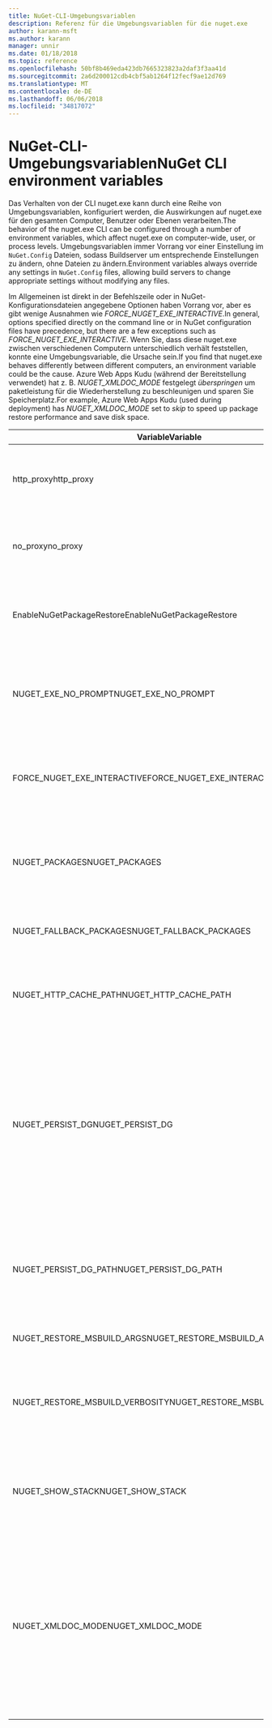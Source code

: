 ```yaml
---
title: NuGet-CLI-Umgebungsvariablen
description: Referenz für die Umgebungsvariablen für die nuget.exe
author: karann-msft
ms.author: karann
manager: unnir
ms.date: 01/18/2018
ms.topic: reference
ms.openlocfilehash: 50bf8b469eda423db7665323823a2daf3f3aa41d
ms.sourcegitcommit: 2a6d200012cdb4cbf5ab1264f12fecf9ae12d769
ms.translationtype: MT
ms.contentlocale: de-DE
ms.lasthandoff: 06/06/2018
ms.locfileid: "34817072"
---
```

# <a name="nuget-cli-environment-variables"></a><span data-ttu-id="98d42-103">NuGet-CLI-Umgebungsvariablen</span><span class="sxs-lookup"><span data-stu-id="98d42-103">NuGet CLI environment variables</span></span>

<span data-ttu-id="98d42-104">Das Verhalten von der CLI nuget.exe kann durch eine Reihe von Umgebungsvariablen, konfiguriert werden, die Auswirkungen auf nuget.exe für den gesamten Computer, Benutzer oder Ebenen verarbeiten.</span><span class="sxs-lookup"><span data-stu-id="98d42-104">The behavior of the nuget.exe CLI can be configured through a number of environment variables, which affect nuget.exe on computer-wide, user, or process levels.</span></span> <span data-ttu-id="98d42-105">Umgebungsvariablen immer Vorrang vor einer Einstellung im `NuGet.Config` Dateien, sodass Buildserver um entsprechende Einstellungen zu ändern, ohne Dateien zu ändern.</span><span class="sxs-lookup"><span data-stu-id="98d42-105">Environment variables always override any settings in `NuGet.Config` files, allowing build servers to change appropriate settings without modifying any files.</span></span>

<span data-ttu-id="98d42-106">Im Allgemeinen ist direkt in der Befehlszeile oder in NuGet-Konfigurationsdateien angegebene Optionen haben Vorrang vor, aber es gibt wenige Ausnahmen wie *FORCE_NUGET_EXE_INTERACTIVE*.</span><span class="sxs-lookup"><span data-stu-id="98d42-106">In general, options specified directly on the command line or in NuGet configuration files have precedence, but there are a few exceptions such as *FORCE_NUGET_EXE_INTERACTIVE*.</span></span> <span data-ttu-id="98d42-107">Wenn Sie, dass diese nuget.exe zwischen verschiedenen Computern unterschiedlich verhält feststellen, konnte eine Umgebungsvariable, die Ursache sein.</span><span class="sxs-lookup"><span data-stu-id="98d42-107">If you find that nuget.exe behaves differently between different computers, an environment variable could be the cause.</span></span> <span data-ttu-id="98d42-108">Azure Web Apps Kudu (während der Bereitstellung verwendet) hat z. B. *NUGET_XMLDOC_MODE* festgelegt *überspringen* um paketleistung für die Wiederherstellung zu beschleunigen und sparen Sie Speicherplatz.</span><span class="sxs-lookup"><span data-stu-id="98d42-108">For example, Azure Web Apps Kudu (used during deployment) has *NUGET_XMLDOC_MODE* set to *skip* to speed up package restore performance and save disk space.</span></span>

| <span data-ttu-id="98d42-109">Variable</span><span class="sxs-lookup"><span data-stu-id="98d42-109">Variable</span></span> | <span data-ttu-id="98d42-110">Beschreibung</span><span class="sxs-lookup"><span data-stu-id="98d42-110">Description</span></span> | <span data-ttu-id="98d42-111">Hinweise</span><span class="sxs-lookup"><span data-stu-id="98d42-111">Remarks</span></span> |
| --- | --- | --- |
| <span data-ttu-id="98d42-112">http_proxy</span><span class="sxs-lookup"><span data-stu-id="98d42-112">http_proxy</span></span> | <span data-ttu-id="98d42-113">HTTP-Proxy für NuGet-HTTP-Vorgänge verwendet.</span><span class="sxs-lookup"><span data-stu-id="98d42-113">Http proxy used for NuGet HTTP operations.</span></span> | <span data-ttu-id="98d42-114">Dies würde angegeben werden, als `http://<username>:<password>@proxy.com`.</span><span class="sxs-lookup"><span data-stu-id="98d42-114">This would be specified as `http://<username>:<password>@proxy.com`.</span></span> |
| <span data-ttu-id="98d42-115">no_proxy</span><span class="sxs-lookup"><span data-stu-id="98d42-115">no_proxy</span></span> | <span data-ttu-id="98d42-116">Konfiguriert die Domänen aus mithilfe der Proxy umgangen.</span><span class="sxs-lookup"><span data-stu-id="98d42-116">Configures domains to bypass from using proxy.</span></span> | <span data-ttu-id="98d42-117">Als Domänen, die durch Kommas (,) getrennt angegeben werden.</span><span class="sxs-lookup"><span data-stu-id="98d42-117">Specified as domains separated by comma (,).</span></span> |
| <span data-ttu-id="98d42-118">EnableNuGetPackageRestore</span><span class="sxs-lookup"><span data-stu-id="98d42-118">EnableNuGetPackageRestore</span></span> | <span data-ttu-id="98d42-119">Ein Flag Wenn NuGet implizit Zustimmung erteilen soll, wenn dies vom Paket bei der Wiederherstellung erforderlich ist.</span><span class="sxs-lookup"><span data-stu-id="98d42-119">Flag for if NuGet should implicitly grant consent if that's required by package on restore.</span></span> | <span data-ttu-id="98d42-120">Angegebenes Flag so behandelt, als *"true"* oder *1*, ein anderer Wert als Flag nicht festgelegt.</span><span class="sxs-lookup"><span data-stu-id="98d42-120">Specified flag is treated as *true* or *1*, any other value treated as flag not set.</span></span> |
| <span data-ttu-id="98d42-121">NUGET_EXE_NO_PROMPT</span><span class="sxs-lookup"><span data-stu-id="98d42-121">NUGET_EXE_NO_PROMPT</span></span> | <span data-ttu-id="98d42-122">Verhindert, dass die EXE-Datei für die Aufforderung zum Eingeben von Anmeldeinformationen.</span><span class="sxs-lookup"><span data-stu-id="98d42-122">Prevents the exe for prompting for credentials.</span></span> | <span data-ttu-id="98d42-123">Beliebiger Wert außer null oder eine leere Zeichenfolge behandelt wird, als dies Kennzeichen Satz / "true".</span><span class="sxs-lookup"><span data-stu-id="98d42-123">Any value except null or empty string will be treated as this flag set/true.</span></span> |
| <span data-ttu-id="98d42-124">FORCE_NUGET_EXE_INTERACTIVE</span><span class="sxs-lookup"><span data-stu-id="98d42-124">FORCE_NUGET_EXE_INTERACTIVE</span></span> | <span data-ttu-id="98d42-125">Globale Umgebungsvariable im interaktiven Modus erzwingen.</span><span class="sxs-lookup"><span data-stu-id="98d42-125">Global environment variable to force interactive mode.</span></span> | <span data-ttu-id="98d42-126">Beliebiger Wert außer null oder eine leere Zeichenfolge behandelt wird, als dies Kennzeichen Satz / "true".</span><span class="sxs-lookup"><span data-stu-id="98d42-126">Any value except null or empty string will be treated as this flag set/true.</span></span> |
| <span data-ttu-id="98d42-127">NUGET_PACKAGES</span><span class="sxs-lookup"><span data-stu-id="98d42-127">NUGET_PACKAGES</span></span> | <span data-ttu-id="98d42-128">Pfad für die *globalen Pakete* Ordner beschriebenen auf [Verwaltung der globalen Pakete und der Cacheordner](../consume-packages/managing-the-global-packages-and-cache-folders.md).</span><span class="sxs-lookup"><span data-stu-id="98d42-128">Path to use for the *global-packages* folder as described on [Managing the global packages and cache folders](../consume-packages/managing-the-global-packages-and-cache-folders.md).</span></span> | <span data-ttu-id="98d42-129">Als absoluter Pfad angegeben.</span><span class="sxs-lookup"><span data-stu-id="98d42-129">Specified as absolute path.</span></span> |
| <span data-ttu-id="98d42-130">NUGET_FALLBACK_PACKAGES</span><span class="sxs-lookup"><span data-stu-id="98d42-130">NUGET_FALLBACK_PACKAGES</span></span> | <span data-ttu-id="98d42-131">Globale fallback Pakete-Ordner.</span><span class="sxs-lookup"><span data-stu-id="98d42-131">Global fallback packages folders.</span></span> | <span data-ttu-id="98d42-132">Absolute Pfade durch Semikolon (;) getrennt werden.</span><span class="sxs-lookup"><span data-stu-id="98d42-132">Absolute folder paths separated by semicolon (;).</span></span> |
| <span data-ttu-id="98d42-133">NUGET_HTTP_CACHE_PATH</span><span class="sxs-lookup"><span data-stu-id="98d42-133">NUGET_HTTP_CACHE_PATH</span></span> | <span data-ttu-id="98d42-134">Pfad für die *http-Cache* Ordner beschriebenen auf [Verwaltung der globalen Pakete und der Cacheordner](../consume-packages/managing-the-global-packages-and-cache-folders.md).</span><span class="sxs-lookup"><span data-stu-id="98d42-134">Path to use for the *http-cache* folder as described on [Managing the global packages and cache folders](../consume-packages/managing-the-global-packages-and-cache-folders.md).</span></span> | <span data-ttu-id="98d42-135">Als absoluter Pfad angegeben.</span><span class="sxs-lookup"><span data-stu-id="98d42-135">Specified as absolute path.</span></span> |
| <span data-ttu-id="98d42-136">NUGET_PERSIST_DG</span><span class="sxs-lookup"><span data-stu-id="98d42-136">NUGET_PERSIST_DG</span></span> | <span data-ttu-id="98d42-137">Ein Flag, der angibt, wenn dg-Dateien (vom MSBuild gesammelten Daten) beibehalten werden soll.</span><span class="sxs-lookup"><span data-stu-id="98d42-137">Flag indicating if dg files (data collected from MSBuild) should be persisted.</span></span> | <span data-ttu-id="98d42-138">Als angegebenen *"true"* oder *"false"* (Standard), wenn NUGET_PERSIST_DG_PATH nicht festgelegt werden in temporären Verzeichnis (NuGetScratch Ordner im aktuellen Umgebung temporären Verzeichnis) gespeichert werden.</span><span class="sxs-lookup"><span data-stu-id="98d42-138">Specified as *true* or *false* (default), if NUGET_PERSIST_DG_PATH not set will be stored to temporary directory (NuGetScratch folder in current environment temp directory).</span></span> |
| <span data-ttu-id="98d42-139">NUGET_PERSIST_DG_PATH</span><span class="sxs-lookup"><span data-stu-id="98d42-139">NUGET_PERSIST_DG_PATH</span></span> | <span data-ttu-id="98d42-140">Pfad zur Verteilergruppe Dateien beizubehalten.</span><span class="sxs-lookup"><span data-stu-id="98d42-140">Path to persist dg files.</span></span> | <span data-ttu-id="98d42-141">Als absoluter Pfad angegeben, wird diese Option nur verwendet, wenn *NUGET_PERSIST_DG* festgelegt ist auf "true".</span><span class="sxs-lookup"><span data-stu-id="98d42-141">Specified as absolute path, this option is only used when *NUGET_PERSIST_DG* is set to true.</span></span> |
| <span data-ttu-id="98d42-142">NUGET_RESTORE_MSBUILD_ARGS</span><span class="sxs-lookup"><span data-stu-id="98d42-142">NUGET_RESTORE_MSBUILD_ARGS</span></span> | <span data-ttu-id="98d42-143">Legt zusätzliche MSBuild-Argumente.</span><span class="sxs-lookup"><span data-stu-id="98d42-143">Sets additional MSBuild arguments.</span></span> | |
| <span data-ttu-id="98d42-144">NUGET_RESTORE_MSBUILD_VERBOSITY</span><span class="sxs-lookup"><span data-stu-id="98d42-144">NUGET_RESTORE_MSBUILD_VERBOSITY</span></span> | <span data-ttu-id="98d42-145">Legt die Ausführlichkeit der MSBuild-Protokoll.</span><span class="sxs-lookup"><span data-stu-id="98d42-145">Sets the MSBuild log verbosity.</span></span> | <span data-ttu-id="98d42-146">Standardmäßig wird *stillen* ("/ V: Q").</span><span class="sxs-lookup"><span data-stu-id="98d42-146">Default is *quiet* ("/v:q").</span></span> <span data-ttu-id="98d42-147">Mögliche Werte *Q [Uiet]*, *m [mindestens]*, *n [Ormal]*, *d [etaillierte]*, und *Diag [Nostic]*.</span><span class="sxs-lookup"><span data-stu-id="98d42-147">Possible values *q[uiet]*, *m[inimal]*, *n[ormal]*, *d[etailed]*, and *diag[nostic]*.</span></span> |
| <span data-ttu-id="98d42-148">NUGET_SHOW_STACK</span><span class="sxs-lookup"><span data-stu-id="98d42-148">NUGET_SHOW_STACK</span></span> | <span data-ttu-id="98d42-149">Bestimmt, ob der Benutzer die vollständige Ausnahme (einschließlich stapelüberwachung) angezeigt werden soll.</span><span class="sxs-lookup"><span data-stu-id="98d42-149">Determines whether the full exception (including stack trace) should be displayed to the user.</span></span> | <span data-ttu-id="98d42-150">Als angegebenen *"true"* oder *"false"* (Standard).</span><span class="sxs-lookup"><span data-stu-id="98d42-150">Specified as *true* or *false* (default).</span></span> |
| <span data-ttu-id="98d42-151">NUGET_XMLDOC_MODE</span><span class="sxs-lookup"><span data-stu-id="98d42-151">NUGET_XMLDOC_MODE</span></span> | <span data-ttu-id="98d42-152">Bestimmt, wie Assemblys XML-Dokumentation Datei extrahieren behandelt werden sollen.</span><span class="sxs-lookup"><span data-stu-id="98d42-152">Determines how assemblies XML documentation file extraction should be handled.</span></span> | <span data-ttu-id="98d42-153">Sind Sie unterstützten Modi *überspringen* (XML-Dokumentationsdateien nicht extrahieren), *komprimieren* (Speichern von XML-Dokumentationsdateien als Zip-Archiv) oder *keine* (default, XML-Dokumentationsdateien als reguläre behandeln -Dateien).</span><span class="sxs-lookup"><span data-stu-id="98d42-153">Supported modes are *skip* (do not extract XML documentation files), *compress* (store XML doc files as a zip archive) or *none* (default, treat XML doc files as regular files).</span></span> |
